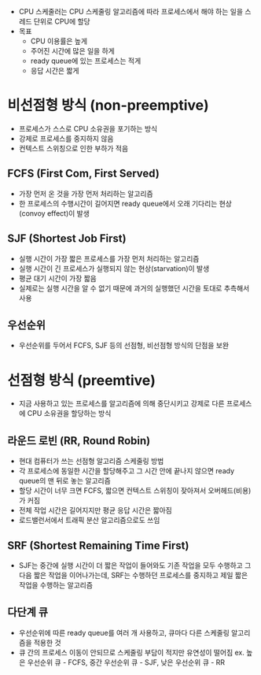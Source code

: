 - CPU 스케줄러는 CPU 스케줄링 알고리즘에 따라 프로세스에서 해야 하는 일을 스레드 단위로 CPU에 할당
- 목표
    - CPU 이용률은 높게
    - 주어진 시간에 많은 일을 하게
    - ready queue에 있는 프로세스는 적게
    - 응답 시간은 짧게

# 비선점형 방식 (non-preemptive)

- 프로세스가 스스로 CPU 소유권을 포기하는 방식
- 강제로 프로세스를 중지하지 않음
- 컨텍스트 스위칭으로 인한 부하가 적음

## FCFS (First Com, First Served)

- 가장 먼저 온 것을 가장 먼저 처리하는 알고리즘
- 한 프로세스의 수행시간이 길어지면 ready queue에서 오래 기다리는 현상(convoy effect)이 발생

## SJF (Shortest Job First)

- 실행 시간이 가장 짧은 프로세스를 가장 먼저 처리하는 알고리즘
- 실행 시간이 긴 프로세스가 실행되지 않는 현상(starvation)이 발생
- 평균 대기 시간이 가장 짧음
- 실제로는 실행 시간을 알 수 없기 때문에 과거의 실행했던 시간을 토대로 추측해서 사용

## 우선순위

- 우선순위를 두어서 FCFS, SJF 등의 선점형, 비선점형 방식의 단점을 보완

# 선점형 방식 (preemtive)

- 지금 사용하고 있는 프로세스를 알고리즘에 의해 중단시키고 강제로 다른 프로세스에 CPU 소유권을 할당하는 방식

## 라운드 로빈 (RR, Round Robin)

- 현대 컴퓨터가 쓰는 선점형 알고리즘 스케줄링 방법
- 각 프로세스에 동일한 시간을 할당해주고 그 시간 안에 끝나지 않으면 ready queue의 맨 뒤로 놓는 알고리즘
- 할당 시간이 너무 크면 FCFS, 짧으면 컨텍스트 스위칭이 잦아져서 오버헤드(비용)가 커짐
- 전체 작업 시간은 길어지지만 평균 응답 시간은 짧아짐
- 로드밸런서에서 트래픽 분산 알고리즘으로도 쓰임

## SRF (Shortest Remaining Time First)

- SJF는 중간에 실행 시간이 더 짧은 작업이 들어와도 기존 작업을 모두 수행하고 그 다음 짧은 작업을 이어나가는데, SRF는 수행하던 프로세스를 중지하고 제일 짧은 작업을 수행하는 알고리즘

## 다단계 큐

- 우선순위에 따른 ready queue를 여러 개 사용하고, 큐마다 다른 스케줄링 알고리즘을 적용한 것
- 큐 간의 프로세스 이동이 안되므로 스케줄링 부담이 적지만 유연성이 떨어짐
ex. 높은 우선순위 큐 - FCFS, 중간 우선순위 큐 - SJF, 낮은 우선순위 큐 - RR
